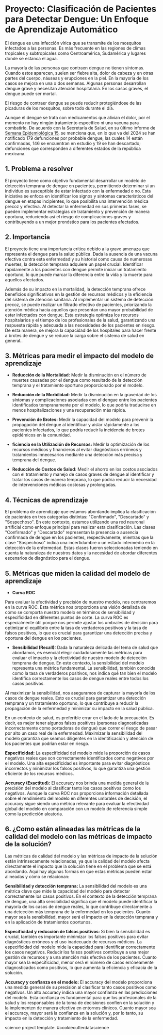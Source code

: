 # Proyecto: Clasificación de Pacientes para Detectar Dengue: Un Enfoque de Aprendizaje Automático

El dengue es una infección vírica que se transmite de los mosquitos infectados a las personas. Es más frecuente en las regiones de climas tropicales y subtropicales como Centroamérica, Sudamérica y lugares donde se estanca el agua.

La mayoría de las personas que contraen dengue no tienen síntomas. Cuando estos aparecen, suelen ser fiebre alta, dolor de cabeza y en otras partes del cuerpo, náuseas y erupciones en la piel. En la mayoría de los casos se mejora en una o dos semanas. Algunas personas desarrollan dengue grave y necesitan atención hospitalaria. En los casos graves, el dengue puede ser mortal. 

El riesgo de contraer dengue se puede reducir protegiéndose de las picaduras de los mosquitos, sobre todo durante el día.

Aunque el dengue se trata con medicamentos que alivian el dolor, por el momento no hay ningún tratamiento específico ni una vacuna para combatirlo. De acuerdo con la Secretaría de Salud, en su último informe de [Semana Epidemiológica 15](https://www.gob.mx/salud/documentos/informes-semanales-para-la-vigilancia-epidemiologica-de-dengue-2024), se menciona que, en lo que va del 2024 se han notificado 179 defunciones por probable dengue, las cuales 14 están confirmadas, 146 se encuentran en estudio y 19 se han descartado; defunciones que corresponden a diferentes estados de la república mexicana. 

## 1. Problema a resolver
El proyecto tiene como objetivo fundamental desarrollar un modelo de detección temprana de dengue en pacientes, permitiendo determinar si un individuo es susceptible de estar infectado con la enfermedad o no. Esta iniciativa se enfoca en identificar los signos y síntomas característicos del dengue en etapas incipientes, lo que posibilita una intervención médica precoz y efectiva. Al detectar la enfermedad en sus primeras fases, se pueden implementar estrategias de tratamiento y prevención de manera oportuna, reduciendo así el riesgo de complicaciones graves y contribuyendo a un mejor pronóstico para los pacientes afectados.

## 2. Importancia
El proyecto tiene una importancia crítica debido a la grave amenaza que representa el dengue para la salud pública. Dada la ausencia de una vacuna efectiva contra esta enfermedad y su historial como causa de numerosas muertes, la detección temprana adquiere un papel crucial. Identificar rápidamente a los pacientes con dengue permite iniciar un tratamiento oportuno, lo que puede marcar la diferencia entre la vida y la muerte para aquellos afectados.

Además de su impacto en la mortalidad, la detección temprana ofrece beneficios significativos en la gestión de recursos médicos y la eficiencia del sistema de atención sanitaria. Al implementar un sistema de detección precoz, se puede realizar un filtrado efectivo de pacientes, priorizando la atención médica hacia aquellos que presentan una mayor probabilidad de estar infectados con dengue. Esta estrategia optimiza los recursos hospitalarios y el tiempo de los profesionales de la salud, garantizando una respuesta rápida y adecuada a las necesidades de los pacientes en riesgo. De esta manera, se mejora la capacidad de los hospitales para hacer frente a brotes de dengue y se reduce la carga sobre el sistema de salud en general..

## 3. Métricas para medir el impacto del modelo de aprendizaje

- **Reducción de la Mortalidad:** Medir la disminución en el número de muertes causadas por el dengue como resultado de la detección temprana y el tratamiento oportuno proporcionado por el modelo.

- **Reducción de la Morbilidad:** Medir la disminución en la gravedad de los síntomas y complicaciones asociadas con el dengue entre los pacientes identificados tempranamente por el modelo, lo que podría traducirse en menos hospitalizaciones y una recuperación más rápida.

- **Prevención de Brotes:** Medir la capacidad del modelo para prevenir la propagación del dengue al identificar y aislar rápidamente a los pacientes infectados, lo que podría reducir la incidencia de brotes epidémicos en la comunidad.

- **ficiencia en la Utilización de Recursos:** Medir la optimización de los recursos médicos y financieros al evitar diagnósticos erróneos y tratamientos innecesarios mediante una detección más precisa y temprana del dengue.

- **Reducción de Costos de Salud:** Medir el ahorro en los costos asociados con el tratamiento y manejo de casos graves de dengue al identificar y tratar los casos de manera temprana, lo que podría reducir la necesidad de intervenciones médicas costosas y prolongadas.


## 4. Técnicas de aprendizaje 
El problema de aprendizaje que estamos abordando implica la clasificación de pacientes en tres categorías distintas: "Confirmado", "Descartado" y "Sospechoso". En este contexto, estamos utilizando una red neuronal artificial como enfoque principal para realizar esta clasificación. Las clases "Confirmado" y "Descartado" representan la presencia o ausencia confirmada de dengue en los pacientes, respectivamente, mientras que la clase "Sospechoso" indica una incertidumbre o un estado intermedio en la detección de la enfermedad. Estas clases fueron seleccionadas teniendo en cuenta la naturaleza de nuestros datos y la necesidad de abordar diferentes escenarios de diagnóstico para el dengue.

## 5. Métricas que miden la calidad del modelo de aprendizaje

- **Curva ROC**

Para evaluar la efectividad y precisión de nuestro modelo, nos centraremos en la curva ROC. Esta métrica nos proporciona una visión detallada de cómo se comporta nuestro modelo en términos de sensibilidad y especificidad en diferentes puntos de corte. La curva ROC es especialmente útil porque nos permite ajustar los umbrales de decisión para optimizar el equilibrio entre la tasa de verdaderos positivos y la tasa de falsos positivos, lo que es crucial para garantizar una detección precisa y oportuna del dengue en los pacientes.

- **Sensibilidad (Recall):** Dada la naturaleza delicada del tema de salud que abordamos, es esencial elegir cuidadosamente las métricas para evaluar el impacto y la efectividad de nuestro modelo de detección temprana de dengue. En este contexto, la sensibilidad del modelo representa una métrica fundamental. La sensibilidad, también conocida como la tasa de verdaderos positivos, nos indica qué tan bien el modelo identifica correctamente los casos de dengue reales entre todos los casos positivos.

Al maximizar la sensibilidad, nos aseguramos de capturar la mayoría de los casos de dengue reales. Esto es crucial para garantizar una detección temprana y un tratamiento oportuno, lo que contribuye a reducir la propagación de la enfermedad y minimizar su impacto en la salud pública.

En un contexto de salud, es preferible errar en el lado de la precaución. Es decir, es mejor tener algunos falsos positivos (personas diagnosticadas incorrectamente como portadoras de dengue) que correr el riesgo de pasar por alto un caso real de la enfermedad. Maximizar la sensibilidad del modelo garantiza que seamos diligentes en la identificación y atención de los pacientes que podrían estar en riesgo.

**Especificidad:**  La especificidad del modelo mide la proporción de casos negativos reales que son correctamente identificados como negativos por el modelo. Una alta especificidad es importante para evitar diagnósticos incorrectos y minimizar los falsos positivos, lo que garantiza una gestión eficiente de los recursos médicos.

**Accuracy (Exactitud):** El accuracy nos brinda una medida general de la precisión del modelo al clasificar tanto los casos positivos como los negativos. Aunque la curva ROC nos proporciona información detallada sobre el rendimiento del modelo en diferentes umbrales de decisión, el accuracy sigue siendo una métrica relevante para evaluar la efectividad global del modelo en comparación con un modelo de referencia simple como la predicción aleatoria.


## 6. ¿Como están alineadas las métricas de la calidad del modelo con las métricas de impacto de la solución?
Las métricas de calidad del modelo y las métricas de impacto de la solución están intrínsecamente relacionadas, ya que la calidad del modelo afecta directamente el impacto que la solución tiene en el problema que se está abordando. Aquí hay algunas formas en que estas métricas pueden estar alineadas y cómo se relacionan:

**Sensibilidad y detección temprana:** La sensibilidad del modelo es una métrica clave que mide la capacidad del modelo para detectar correctamente los casos positivos. En el contexto de la detección temprana de dengue, una alta sensibilidad significa que el modelo puede identificar la mayoría de los casos de dengue reales, lo que contribuye directamente a una detección más temprana de la enfermedad en los pacientes. Cuanto mayor sea la sensibilidad, mayor será el impacto en la detección temprana y en la aplicación de tratamientos oportunos.

**Especificidad y reducción de falsos positivos:** Si bien la sensibilidad es crucial, también es importante minimizar los falsos positivos para evitar diagnósticos erróneos y el uso inadecuado de recursos médicos. La especificidad del modelo mide la capacidad para identificar correctamente los casos negativos. Reducir los falsos positivos contribuye a una mejor gestión de recursos y a una atención más efectiva de los pacientes. Cuanto mayor sea la especificidad, menor será el número de casos erróneamente diagnosticados como positivos, lo que aumenta la eficiencia y eficacia de la solución.

**Accuracy y confianza en el modelo:** El accuracy del modelo proporciona una medida general de su precisión al clasificar tanto casos positivos como negativos. Un alto accuracy indica una mayor confianza en las predicciones del modelo. Esta confianza es fundamental para que los profesionales de la salud y los responsables de la toma de decisiones confíen en la solución y la implementen de manera efectiva en entornos clínicos. Cuanto mayor sea el accuracy, mayor será la confianza en la solución y, por lo tanto, su impacto en la detección y tratamiento de la enfermedad.

science project template</a>. #cookiecutterdatascience</small></p>
